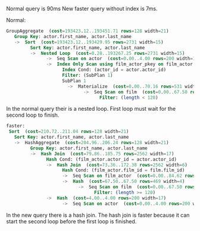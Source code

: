 Normal query is 90ms
New faster query without index is 7ms. 

Normal:
```sql
GroupAggregate  (cost=193423.12..193451.71 rows=128 width=21)
   Group Key: actor.first_name, actor.last_name
   ->  Sort  (cost=193423.12..193429.95 rows=2731 width=15)
         Sort Key: actor.first_name, actor.last_name
         ->  Nested Loop  (cost=0.28..193267.25 rows=2731 width=15)
               ->  Seq Scan on actor  (cost=0.00..4.00 rows=200 width=17)
               ->  Index Only Scan using film_actor_pkey on film_actor  (cost=0.28..966.18 rows=14 width=4)
                     Index Cond: (actor_id = actor.actor_id)
                     Filter: (SubPlan 1)
                     SubPlan 1
                       ->  Materialize  (cost=0.00..70.16 rows=531 width=4)
                             ->  Seq Scan on film  (cost=0.00..67.50 rows=531 width=4)
                                   Filter: (length < 120)
```

In the normal query their is a nested loop. First loop must wait for the second loop to finish.

```sql
faster: 
 Sort  (cost=210.72..211.04 rows=128 width=21)
   Sort Key: actor.first_name, actor.last_name
   ->  HashAggregate  (cost=204.96..206.24 rows=128 width=21)
         Group Key: actor.first_name, actor.last_name
         ->  Hash Join  (cost=79.86..185.75 rows=2562 width=17)
               Hash Cond: (film_actor.actor_id = actor.actor_id)
               ->  Hash Join  (cost=73.36..172.38 rows=2562 width=6)
                     Hash Cond: (film_actor.film_id = film.film_id)
                     ->  Seq Scan on film_actor  (cost=0.00..84.62 rows=5462 width=4)
                     ->  Hash  (cost=67.50..67.50 rows=469 width=4)
                           ->  Seq Scan on film  (cost=0.00..67.50 rows=469 width=4)
                                 Filter: (length >= 120)
               ->  Hash  (cost=4.00..4.00 rows=200 width=17)
                     ->  Seq Scan on actor  (cost=0.00..4.00 rows=200 width=17)
```
In the new query there is a hash join. The hash join is faster because it can start the second loop before the first loop is finished.